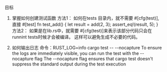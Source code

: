 目标
1. 掌握如何创建测试函数
方法1：
如何在tests 目录内，就不需要 #[cfg(test)],直接
#[test]
fn test_add() {
    let result = add(2, 3);
    assert_eq!(result, 5);
}
方法2：
如果是在lib.rs中，就需要 #[cfg(test)]来表示该部分代码只会在runnint tests时候才会被编译。 
这样可以避免生成不必要的代码。




2. 如何输出日志
命令：RUST_LOG=info cargo test -- --nocapture
To ensure the logs are immediately visible, you can run the test with the --nocapture flag
The --nocapture flag ensures that cargo test doesn't suppress the standard output during the test execution